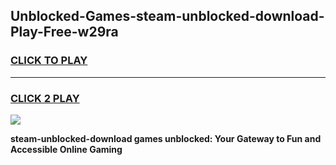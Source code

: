 
## Unblocked-Games-steam-unblocked-download-Play-Free-w29ra
<h3>
<a href="https://premium76.site?title=steam-unblocked-download&ref=21A">CLICK TO PLAY</a></h3>
<hr>

<h3>
<a href="https://premium76.site?title=steam-unblocked-download&ref=21A">CLICK 2 PLAY</a>
  
</h3>

<a href="https://premium76.site?title=steam-unblocked-download&ref=21A"><img src="https://clearcache.store/games.png"></a>


**steam-unblocked-download games unblocked: Your Gateway to Fun and Accessible Online Gaming**
